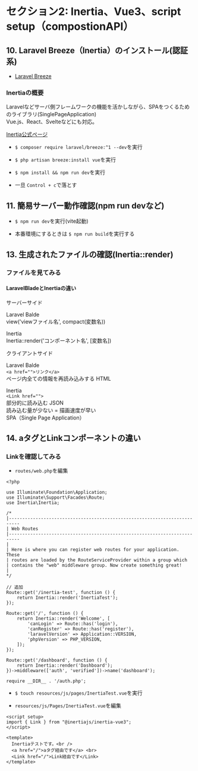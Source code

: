 # セクション2: Inertia、Vue3、script setup（compostionAPI）

## 10. Laravel Breeze（Inertia）のインストール(認証系)<br>

+ [Laravel Breeze](https://readouble.com/laravel/9.x/ja/starter-kits.html#laravel-breeze) <br>

### Inertiaの概要

Laravelなどサーバ側フレームワークの機能を活かしながら、SPAをつくるためのライブラリ(SinglePageApplication)<br>
Vue.js、React、Svelteなどにも対応。<br>

[Inertia公式ページ](https://inertiajs.com) <br>

+ `$ composer require laravel/breeze:^1 --dev`を実行<br>

+ `$ php artisan breeze:install vue`を実行<br>

+ `$ npm install && npm run dev`を実行<br>

+ 一旦 `Control + c`で落とす<br>

## 11. 簡易サーバー動作確認(npm run devなど)

+ `$ npm run dev`を実行(vite起動)<br>

+ 本番環境にするときは `$ npm run build`を実行する<br>

## 13. 生成されたファイルの確認(Inertia::render)

### ファイルを見てみる

#### LaravelBladeとInertiaの違い

サーバーサイド<br>

Laravel Balde<br>
  view('viewファイル名', compact(変数名))<br>

Inertia<br>
  Inertia::render('コンポーネント名', [変数名])

クライアントサイド<br>

Laravel Balde<br>
  `<a href="">リンク</a>` <br>
  ページ内全ての情報を再読み込みする HTML<br>

Inertia<br>
  `<Link href="">` <br>
  部分的に読み込む JSON<br>
  読み込む量が少ない = 描画速度が早い<br>
  SPA（Single Page Application）<br>

## 14. aタグとLinkコンポーネントの違い

### Linkを確認してみる

+ `routes/web.php`を編集<br>

```php:web.php
<?php

use Illuminate\Foundation\Application;
use Illuminate\Support\Facades\Route;
use Inertia\Inertia;

/*
|--------------------------------------------------------------------------
| Web Routes
|--------------------------------------------------------------------------
|
| Here is where you can register web routes for your application. These
| routes are loaded by the RouteServiceProvider within a group which
| contains the "web" middleware group. Now create something great!
|
*/

// 追加
Route::get('/inertia-test', function () {
    return Inertia::render('InertiaTest');
});

Route::get('/', function () {
    return Inertia::render('Welcome', [
        'canLogin' => Route::has('login'),
        'canRegister' => Route::has('register'),
        'laravelVersion' => Application::VERSION,
        'phpVersion' => PHP_VERSION,
    ]);
});

Route::get('/dashboard', function () {
    return Inertia::render('Dashboard');
})->middleware(['auth', 'verified'])->name('dashboard');

require __DIR__ . '/auth.php';
```

+ `$ touch resources/js/pages/InertiaTest.vue`を実行<br>

+ `resources/js/Pages/InertiaTest.vue`を編集<br>

```vue:InertiaTest.vue
<script setup>
import { Link } from "@inertiajs/inertia-vue3";
</script>

<template>
  Inertiaテストです。<br />
  <a href="/">aタグ経由です</a> <br>
  <Link href="/">Link経由です</Link>
</template>
```